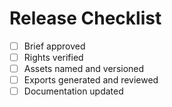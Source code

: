 # Release Checklist

- [ ] Brief approved
- [ ] Rights verified
- [ ] Assets named and versioned
- [ ] Exports generated and reviewed
- [ ] Documentation updated
